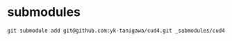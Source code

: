 # submodules

```{bash}
git submodule add git@github.com:yk-tanigawa/cud4.git _submodules/cud4
```

